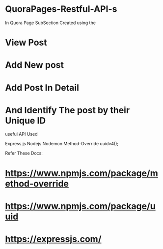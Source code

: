 # QuoraPages-Restful-API-s

In Quora Page SubSection Created using the

# View Post 
# Add New post 
# Add Post In Detail 
# And Identify The post by their Unique ID


useful API Used

Express.js
Nodejs
Nodemon 
Method-Override
uuidv4();



Refer These Docs: 
# https://www.npmjs.com/package/method-override
# https://www.npmjs.com/package/uuid
# https://expressjs.com/

